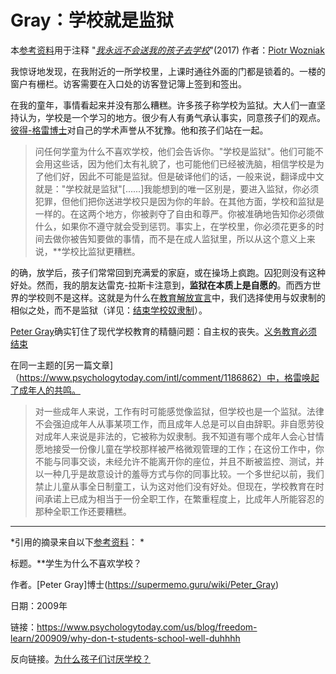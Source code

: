# Gray：学校就是监狱

本[参考资料](https://supermemo.guru/wiki/References)用于注释 "*[我永远不会送我的孩子去学校](https://supermemo.guru/wiki/Problem_of_Schooling)*"(2017) 作者：[Piotr Wozniak](https://supermemo.guru/wiki/Piotr_Wozniak)

我惊讶地发现，在我附近的一所学校里，上课时通往外面的门都是锁着的。一楼的窗户有栅栏。访客需要在入口处的访客登记簿上签到和签出。

在我的童年，事情看起来并没有那么糟糕。许多孩子称学校为监狱。大人们一直坚持认为，学校是一个学习的地方。很少有人有勇气承认事实，同意孩子们的观点。[彼得-格雷博士](https://supermemo.guru/wiki/Peter_Gray)对自己的学术声誉从不犹豫。他和孩子们站在一起。

> 问任何学童为什么不喜欢学校，他们会告诉你。"学校是监狱"。他们可能不会用这些话，因为他们太有礼貌了，也可能他们已经被洗脑，相信学校是为了他们好，因此不可能是监狱。但是破译他们的话，一般来说，翻译成中文就是："学校就是监狱"[......]我能想到的唯一区别是，要进入监狱，你必须犯罪，但他们把你送进学校只是因为你的年龄。在其他方面，学校和监狱是一样的。在这两个地方，你被剥夺了自由和尊严。你被准确地告知你必须做什么，如果你不遵守就会受到惩罚。事实上，在学校里，你必须花更多的时间去做你被告知要做的事情，而不是在成人监狱里，所以从这个意义上来说，**学校比监狱更糟糕。

的确，放学后，孩子们常常回到充满爱的家庭，或在操场上疯跑。囚犯则没有这种好处。然而，我的朋友达雷克-拉斯卡注意到，**监狱在本质上是自愿的**。而西方世界的学校则不是这样。这就是为什么在[教育解放宣言](https://supermemo.guru/wiki/Declaration_of_Educational_Emancipation)中，我们选择使用与奴隶制的相似之处，而不是监狱（详见：[结束学校奴隶制](https://supermemo.guru/wiki/End_school_slavery)）。

[Peter Gray](https://supermemo.guru/wiki/Peter_Gray)确实钉住了现代学校教育的精髓问题：自主权的丧失。[义务教育必须结束](https://supermemo.guru/wiki/Compulsory_schooling_must_end)

在同一主题的[另一篇文章]（https://www.psychologytoday.com/intl/comment/1186862）中，格雷唤起了成年人的共鸣。

> 对一些成年人来说，工作有时可能感觉像监狱，但学校也是一个监狱。法律不会强迫成年人从事某项工作，而且成年人总是可以自由辞职。非自愿劳役对成年人来说是非法的，它被称为奴隶制。我不知道有哪个成年人会心甘情愿地接受一份像儿童在学校那样被严格微观管理的工作；在这份工作中，你不能与同事交谈，未经允许不能离开你的座位，并且不断被监控、测试，并以一种几乎是故意设计的羞辱方式与你的同事比较。一个多世纪以前，我们禁止儿童从事全日制童工，认为这对他们没有好处。但现在，学校教育在时间承诺上已成为相当于一份全职工作，在繁重程度上，比成年人所能容忍的那种全职工作还要糟糕。

------

*引用的摘录来自以下[参考资料](https://supermemo.guru/wiki/References)： *

标题。**学生为什么不喜欢学校？

作者。[Peter Gray]博士(https://supermemo.guru/wiki/Peter_Gray)

日期：2009年

链接：https://www.psychologytoday.com/us/blog/freedom-learn/200909/why-don-t-students-school-well-duhhhh

反向链接。[为什么孩子们讨厌学校？](https://supermemo.guru/wiki/Why_kids_hate_school%3F)